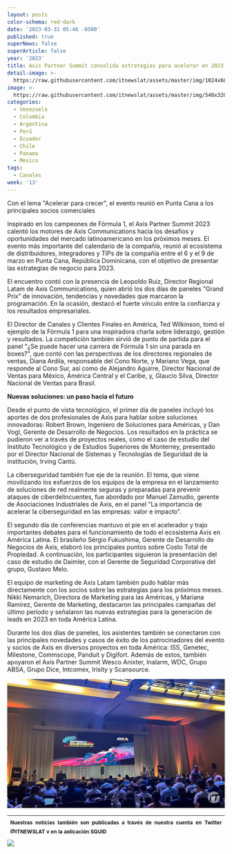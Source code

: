```yaml
---
layout: posts
color-schema: red-dark
date: '2023-03-31 05:48 -0500'
published: true
superNews: false
superArticle: false
year: '2023'
title: Axis Partner Summit consolida estrategias para acelerar en 2023
detail-image: >-
  https://raw.githubusercontent.com/itnewslat/assets/master/img/1024x680/axis-event-g.jpg
image: >-
  https://raw.githubusercontent.com/itnewslat/assets/master/img/540x320/axis-event-p.jpg
categories:
  - Venezuela
  - Colombia
  - Argentina
  - Perú
  - Ecuador
  - Chile
  - Panama
  - Mexico
tags:
  - Canales
week: '13'
---
```

Con el lema "Acelerar para crecer", el evento reunió en Punta Cana a los principales socios comerciales

Inspirado en los campeones de Fórmula 1, el Axis Partner Summit 2023 calentó los motores de Axis Communications hacia los desafíos y oportunidades del mercado latinoamericano en los próximos meses. El evento más importante del calendario de la compañía, reunió al ecosistema de distribuidores, integradores y TIPs de la compañía entre el 6 y el 9 de marzo en Punta Cana, República Dominicana, con el objetivo de presentar las estrategias de negocio para 2023. 

El encuentro contó con la presencia de Leopoldo Ruiz, Director Regional Latam de Axis Communications, quien abrió los dos días de paneles "Grand Prix" de innovación, tendencias y novedades que marcaron la programación. En la ocasión, destacó el fuerte vínculo entre la confianza y los resultados empresariales. 

El Director de Canales y Clientes Finales en América, Ted Wilkinson, tomó el ejemplo de la Fórmula 1 para una inspiradora charla sobre liderazgo, gestión y resultados. La competición también sirvió de punto de partida para el panel "¿Se puede hacer una carrera de Fórmula 1 sin una parada en boxes?", que contó con las perspectivas de los directores regionales de ventas, Diana Ardila, responsable del Cono Norte, y Mariano Vega, que responde al Cono Sur, así como de Alejandro Aguirre, Director Nacional de Ventas para México, América Central y el Caribe, y, Glaucio Silva, Director Nacional de Ventas para Brasil.

**Nuevas soluciones: un paso hacia el futuro**

Desde el punto de vista tecnológico, el primer día de paneles incluyó los aportes de dos profesionales de Axis para hablar sobre soluciones innovadoras: Robert Brown, Ingeniero de Soluciones para  Américas, y Dan Vogl, Gerente de Desarrollo de Negocios. Los resultados en la práctica se pudieron ver a través de proyectos reales, como el caso de estudio del Instituto Tecnológico y de Estudios Superiores de Monterrey, presentado por el Director Nacional de Sistemas y Tecnologías de Seguridad de la institución, Irving Cantú. 

La ciberseguridad también fue eje de la reunión. El tema, que viene movilizando los esfuerzos de los equipos de la empresa en el lanzamiento de soluciones de red realmente seguras y preparadas para prevenir ataques de ciberdelincuentes, fue abordado por Manuel Zamudio, gerente de Asociaciones Industriales de Axis, en el panel "La importancia de acelerar la ciberseguridad en las empresas: valor e impacto".

El segundo día de conferencias mantuvo el pie en el acelerador y trajo importantes debates para el funcionamiento de todo el ecosistema Axis en América Latina. El brasileño Sérgio Fukushima, Gerente de Desarrollo de Negocios de Axis, elaboró los principales puntos sobre Costo Total de Propiedad. A continuación, los participantes siguieron la presentación del caso de estudio de Daimler, con el Gerente de Seguridad Corporativa del grupo, Gustavo Melo.

El equipo de marketing de Axis Latam también pudo hablar más directamente con los socios sobre las estrategias para los próximos meses. Nikki Nemarich, Directora de Marketing para las Américas, y Mariana Ramírez, Gerente de Marketing, destacaron las principales campañas del último período y señalaron las nuevas estrategias para la generación de leads en 2023 en toda América Latina.

Durante los dos días de paneles, los asistentes también se conectaron con las principales novedades y casos de éxito de los patrocinadores del evento y socios de Axis en diversos proyectos en toda América: ISS, Genetec, Milestone, Commscope, Panduit y Digifort. Además de estos, también apoyaron el Axis Partner Summit Wesco Anixter, Inalarm, WDC, Grupo ABSA, Grupo Dice, Intcomex, Irisity y Scansource.

![](https://raw.githubusercontent.com/itnewslat/assets/master/img/540x320/axis-event-p.jpg)

<table style="height: 42px;" width="569">
<tbody>
<tr>
<td style="text-align: justify;"><sub><strong>Nuestras noticias también son publicadas a través de nuestra cuenta en Twitter <a href="https://twitter.com/itnewslat?lang=es">@ITNEWSLAT</a> y en la aplicación <a href="https://squidapp.co/en/">SQUID</a></strong></sub></td>
</tr>
</tbody>
</table>
<img src="https://tracker.metricool.com/c3po.jpg?hash=56f88a41e39ab42c063cc51676587a04"/>